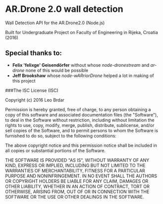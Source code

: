 # AR.Drone 2.0 wall detection
Wall Detection API for the AR.Drone2.0 (Node.js)

Built for Undergraduate Project on Faculty of Engineering in Rijeka, Croatia (2016)


## Special thanks to: 
 
- **Felix 'felixge' Geisendörfer** without whose *node-dronestream* and *ar-drone* none of this would be possible
- **Jeff Brookshaw** whose *node-wARriorDrone* helped a lot in making of this project


###The ISC License (ISC)

Copyright (c) 2016 Leo Brdar

Permission is hereby granted, free of charge, to any person obtaining a copy
of this software and associated documentation files (the "Software"), to deal
in the Software without restriction, including without limitation the rights
to use, copy, modify, merge, publish, distribute, sublicense, and/or sell
copies of the Software, and to permit persons to whom the Software is
furnished to do so, subject to the following conditions:

The above copyright notice and this permission notice shall be included in
all copies or substantial portions of the Software.

THE SOFTWARE IS PROVIDED "AS IS", WITHOUT WARRANTY OF ANY KIND, EXPRESS OR
IMPLIED, INCLUDING BUT NOT LIMITED TO THE WARRANTIES OF MERCHANTABILITY,
FITNESS FOR A PARTICULAR PURPOSE AND NONINFRINGEMENT. IN NO EVENT SHALL THE
AUTHORS OR COPYRIGHT HOLDERS BE LIABLE FOR ANY CLAIM, DAMAGES OR OTHER
LIABILITY, WHETHER IN AN ACTION OF CONTRACT, TORT OR OTHERWISE, ARISING FROM,
OUT OF OR IN CONNECTION WITH THE SOFTWARE OR THE USE OR OTHER DEALINGS IN
THE SOFTWARE.